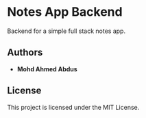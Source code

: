 # Notes App Backend

Backend for a simple full stack notes app.

## Authors

- **Mohd Ahmed Abdus**

## License

This project is licensed under the MIT License.
